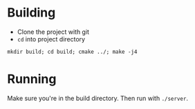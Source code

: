 # Building
* Clone the project with git
* `cd` into project directory
```
mkdir build; cd build; cmake ../; make -j4
```

# Running
Make sure you're in the build directory. Then run with `./server`.
